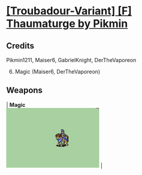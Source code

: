 # [\[Troubadour-Variant\] \[F\] Thaumaturge by Pikmin](./)
## Credits

Pikmin1211, Maiser6, GabrielKnight, DerTheVaporeon

6. Magic (Maiser6, DerTheVaporeon)

## Weapons

| <b>Magic</b><br/><img alt="Magic animation" src="./6.%20Magic/Magic.gif"/> |
